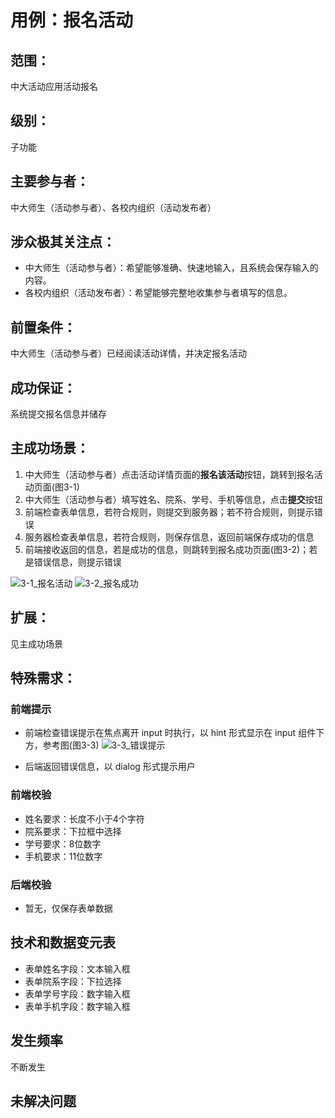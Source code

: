 # 用例：报名活动

## 范围：
中大活动应用活动报名

## 级别： 
子功能

## 主要参与者：
中大师生（活动参与者）、各校内组织（活动发布者）

## 涉众极其关注点：
- 中大师生（活动参与者）：希望能够准确、快速地输入，且系统会保存输入的内容。
- 各校内组织（活动发布者）：希望能够完整地收集参与者填写的信息。

## 前置条件：
中大师生（活动参与者）已经阅读活动详情，并决定报名活动

## 成功保证：
系统提交报名信息并储存

## 主成功场景：
1. 中大师生（活动参与者）点击活动详情页面的**报名该活动**按钮，跳转到报名活动页面(图3-1)
2. 中大师生（活动参与者）填写姓名、院系、学号、手机等信息，点击**提交**按钮
3. 前端检查表单信息，若符合规则，则提交到服务器；若不符合规则，则提示错误
4. 服务器检查表单信息，若符合规则，则保存信息，返回前端保存成功的信息
5. 前端接收返回的信息，若是成功的信息，则跳转到报名成功页面(图3-2)；若是错误信息，则提示错误

![3-1_报名活动](../pic/3-0_报名活动.png)
![3-2_报名成功](../pic/3-1_报名成功.png)

## 扩展：
见主成功场景

## 特殊需求：

### 前端提示
- 前端检查错误提示在焦点离开 input 时执行，以 hint 形式显示在 input 组件下方，参考图(图3-3)
![3-3_错误提示](../pic/input_hint.png)

- 后端返回错误信息，以 dialog 形式提示用户

### 前端校验
- 姓名要求：长度不小于4个字符
- 院系要求：下拉框中选择
- 学号要求：8位数字
- 手机要求：11位数字

### 后端校验
- 暂无，仅保存表单数据

## 技术和数据变元表
- 表单姓名字段：文本输入框
- 表单院系字段：下拉选择
- 表单学号字段：数字输入框
- 表单手机字段：数字输入框

## 发生频率
不断发生

## 未解决问题
